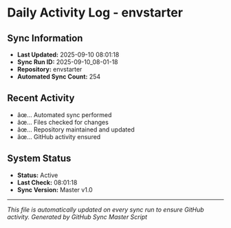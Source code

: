 ﻿# Daily Activity Log - envstarter

## Sync Information
- **Last Updated:** 2025-09-10 08:01:18
- **Sync Run ID:** 2025-09-10_08-01-18
- **Repository:** envstarter
- **Automated Sync Count:** 254

## Recent Activity
- âœ… Automated sync performed
- âœ… Files checked for changes
- âœ… Repository maintained and updated
- âœ… GitHub activity ensured

## System Status
- **Status:** Active
- **Last Check:** 08:01:18
- **Sync Version:** Master v1.0

---
*This file is automatically updated on every sync run to ensure GitHub activity.*
*Generated by GitHub Sync Master Script*

